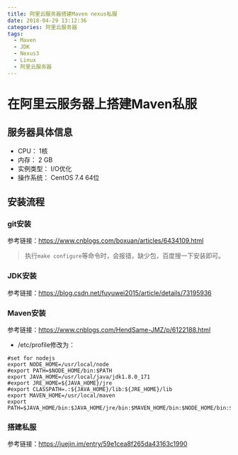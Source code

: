 ```yaml
---
title: 阿里云服务器搭建Maven nexus私服
date: 2018-04-29 13:12:36
categories: 阿里云服务器
tags: 
  - Maven
  - JDK
  - Nexus3
  - Linux
  - 阿里云服务器
---
```


# 在阿里云服务器上搭建Maven私服  

## 服务器具体信息   

* CPU： 1核 
* 内存： 2 GB 
* 实例类型： I/O优化 
* 操作系统： CentOS 7.4 64位  

## 安装流程  

### git安装  

参考链接：<https://www.cnblogs.com/boxuan/articles/6434109.html>  

> 执行``make configure``等命令时，会报错，缺少包，百度搜一下安装即可。  

### JDK安装  

参考链接：<https://blog.csdn.net/fuyuwei2015/article/details/73195936>  

### Maven安装  

参考链接：<https://www.cnblogs.com/HendSame-JMZ/p/6122188.html>  

* /etc/profile修改为：  

```properties
#set for nodejs  
export NODE_HOME=/usr/local/node  
#export PATH=$NODE_HOME/bin:$PATH
export JAVA_HOME=/usr/local/java/jdk1.8.0_171
#export JRE_HOME=${JAVA_HOME}/jre
#export CLASSPATH=.:${JAVA_HOME}/lib:${JRE_HOME}/lib
export MAVEN_HOME=/usr/local/maven
export PATH=$JAVA_HOME/bin:$JAVA_HOME/jre/bin:$MAVEN_HOME/bin:$NODE_HOME/bin:$PATH
```  

### 搭建私服  

参考链接：<https://juejin.im/entry/59e1cea8f265da43163c1990>  

